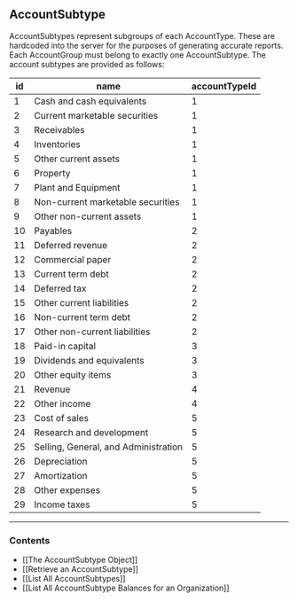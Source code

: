 ## AccountSubtype


AccountSubtypes represent subgroups of each AccountType. These are hardcoded into the server for the purposes of generating accurate reports. Each AccountGroup must belong to exactly one AccountSubtype. The account subtypes are provided as follows:

|id|name|accountTypeId|
|--|--------------|---|
|1  |Cash and cash equivalents| 1|
|2  |Current marketable securities| 1|
|3  |Receivables| 1|
|4  |Inventories| 1|
|5  |Other current assets| 1|
|6  |Property| 1|
|7  |Plant and Equipment| 1|
|8  |Non-current marketable securities| 1|
|9  |Other non-current assets| 1|
|10 |Payables| 2|
|11 |Deferred revenue| 2|
|12 |Commercial paper| 2|
|13 |Current term debt| 2|
|14 |Deferred tax| 2|
|15 |Other current liabilities| 2|
|16 |Non-current term debt| 2|
|17 |Other non-current liabilities| 2|
|18 |Paid-in capital| 3|
|19 |Dividends and equivalents| 3|
|20 |Other equity items| 3|
|21 |Revenue| 4|
|22 |Other income| 4|
|23 |Cost of sales| 5|
|24 |Research and development| 5|
|25 |Selling, General, and Administration| 5|
|26 |Depreciation| 5|
|27 |Amortization| 5|
|28 |Other expenses| 5|
|29 |Income taxes| 5|
___
### Contents
- [[The AccountSubtype Object]]
- [[Retrieve an AccountSubtype]]
- [[List All AccountSubtypes]]
- [[List All AccountSubtype Balances for an Organization]]